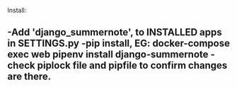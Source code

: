 Install:

-Add 'django_summernote', to INSTALLED apps in SETTINGS.py
-pip install, EG: docker-compose exec web pipenv install django-summernote 
-check piplock file and pipfile to confirm changes are there. 
-